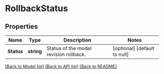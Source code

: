 # RollbackStatus

## Properties
Name | Type | Description | Notes
------------ | ------------- | ------------- | -------------
**Status** | **string** | Status of the model revision rollback. | [optional] [default to null]

[[Back to Model list]](../README.md#documentation-for-models) [[Back to API list]](../README.md#documentation-for-api-endpoints) [[Back to README]](../README.md)


